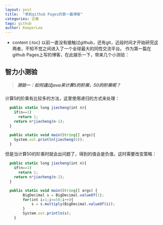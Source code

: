 ```yaml
---
layout: post
title:  "来到github Pages的第一篇博客"
categories: 记事
tags: github
author: KeeperLee
---
```


* content
{:toc}
以前一直没有接触过github，还有git，近段时间才开始研究这两者，不知不觉之间进入了一个全球最大的同性交流平台。
作为第一篇在github Pages上写的博客，在此娱乐一下，带来几个小测验：




## 智力小测验
> ##### 测验一：如何通过java来计算5的阶乘，50的阶乘呢？

计算5的阶乘有比较多的方法，这里使用递归的方式来处理：

```js
  public static long jiecheng(int n){
    if(n==1)
      return 1;
    return n*jiecheng(n-1);
  }

  public static void main(String[] args){
    System.out.println(jiecheng(5));
  }
```

但是当计算50的阶乘时就会出问题了，得到的值会是负值，这时需要改变策略：


```js
  public static long jiecheng(int n){
    if(n==1)
      return 1;
    return n*jiecheng(n-1);
  }

  public static void main(String[] args) {
		BigDecimal s = BigDecimal.valueOf(1);
		for(int i=1;i<=50;i++){
			s = s.multiply(BigDecimal.valueOf(i));
		}
		System.out.println(s);
	}
```
